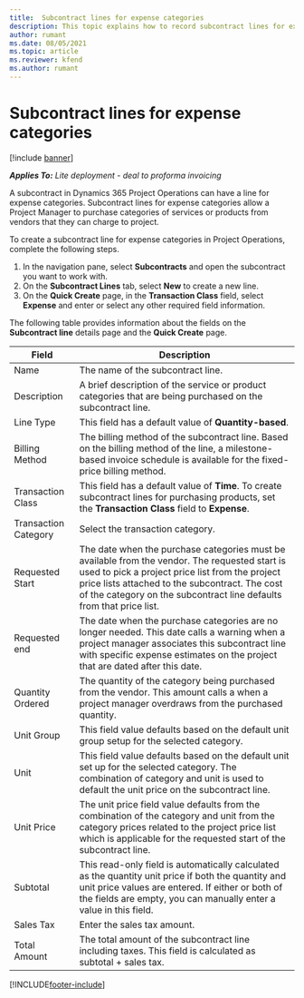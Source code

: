 ```yaml
---
title:  Subcontract lines for expense categories
description: This topic explains how to record subcontract lines for expense and use the fields to record the purchase of time from vendors.
author: rumant
ms.date: 08/05/2021
ms.topic: article
ms.reviewer: kfend 
ms.author: rumant
---
```


#  Subcontract lines for expense categories

[!include [banner](../../includes/dataverse-preview.md)]

_**Applies To:** Lite deployment - deal to proforma invoicing_

A subcontract in Dynamics 365 Project Operations can have a line for expense categories. Subcontract lines for expense categories allow a Project Manager to purchase categories of services or products from vendors that they can charge to project.

To create a subcontract line for expense categories in Project Operations, complete the following steps.

1. In the navigation pane, select **Subcontracts** and open the subcontract you want to work with.
2. On the **Subcontract Lines** tab, select **New** to create a new line.
3. On the **Quick Create** page, in the **Transaction Class** field, select **Expense** and enter or select any other required field information.

The following table provides information about the fields on the **Subcontract line** details page and the **Quick Create** page.

| **Field** |  **Description** |
| ----------| ---------------- |
| Name | The name of the subcontract line. |
| Description | A brief description of the service or product categories that are being purchased on the subcontract line. |
| Line Type | This field has a default value of **Quantity-based**.  |
| Billing Method | The billing method of the subcontract line. Based on the billing method of the line, a milestone-based invoice schedule is available for the fixed-price billing method.  |
| Transaction Class | This field has a default value of **Time**. To create subcontract lines for purchasing products, set the **Transaction Class** field to **Expense**. | This indicates that the subcontract line is being used to record a purchase of a category of products or services to be used on projects |
| Transaction Category | Select the transaction category. |
| Requested Start | The date when the purchase categories must be available from the vendor. The requested start is used to pick a project price list from the project price lists attached to the subcontract. The cost of the category on the subcontract line defaults from that price list. |
| Requested end | The date when the purchase categories are no longer needed. This date calls a warning when a project manager associates this subcontract line with specific expense estimates on the project that are dated after this date. |
| Quantity Ordered | The quantity of the category being purchased from the vendor. This amount calls a when a project manager overdraws from the purchased quantity.  |
| Unit Group | This field value defaults based on the default unit group setup for the selected category. |
| Unit | This field value defaults based on the default unit set up for the selected category. The combination of category and unit is used to default the unit price on the subcontract line. |
| Unit Price | The unit price field value defaults from the combination of the category and unit from the category prices related to the project price list which is applicable for the requested start of the subcontract line.  |
| Subtotal | This read-only field is automatically calculated as the quantity unit price if both the quantity and unit price values are entered. If either or both of the fields are empty, you can manually enter a value in this field.  |
| Sales Tax | Enter the sales tax amount.  |
| Total Amount | The total amount of the subcontract line including taxes. This field is calculated as subtotal + sales tax.  |


[!INCLUDE[footer-include](../../includes/footer-banner.md)]
